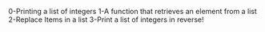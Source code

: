 0-Printing a list of integers
1-A function that retrieves an element from a list
2-Replace Items in  a list
3-Print a list of integers in reverse!
